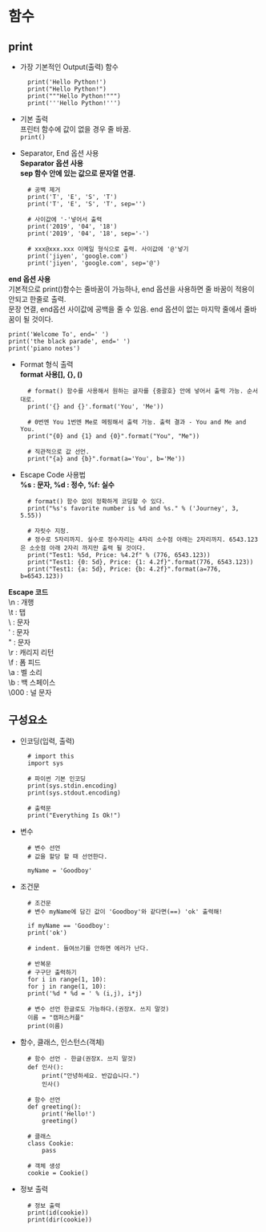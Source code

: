 
# 함수  
## print  
- 가장 기본적인 Output(출력) 함수  
  
		print('Hello Python!')  
		print("Hello Python!")  
		print("""Hello Python!""")  
		print('''Hello Python!''')  
  
- 기본 출력  
프린터 함수에 값이 없을 경우 줄 바꿈.  
`print()`  
  
- Separator, End 옵션 사용  
**Separator 옵션 사용**  
**sep 함수 안에 있는 값으로 문자열 연결.**  
  
		# 공백 제거  
		print('T', 'E', 'S', 'T')  
		print('T', 'E', 'S', 'T', sep='')  
  
		# 사이값에 '-'넣어서 출력  
		print('2019', '04', '18')  
		print('2019', '04', '18', sep='-')  
		  
		# xxx@xxx.xxx 이메일 형식으로 출력. 사이값에 '@'넣기  
		print('jiyen', 'google.com')  
		print('jiyen', 'google.com', sep='@')  
  
**end 옵션 사용**  
기본적으로 print()함수는 줄바꿈이 가능하나, end 옵션을 사용하면 줄 바꿈이 적용이 안되고 한줄로 출력.  
문장 연결, end옵션 사이값에 공백을 줄 수 있음. end 옵션이 없는 마지막 줄에서 줄바꿈이 될 것이다.  
	
    print('Welcome To', end=' ')  
    print('the black parade', end=' ')  
    print('piano notes') 

 
  
- Format 형식 출력  
**format 사용[], {}, ()**  
		 
		# format() 함수를 사용해서 원하는 글자를 {중괄호} 안에 넣어서 출력 가능. 순서대로.  
		print('{} and {}'.format('You', 'Me'))  
  
		# 0번엔 You 1번엔 Me로 메핑해서 출력 가능. 출력 결과 - You and Me and You.  
		print("{0} and {1} and {0}".format("You", "Me"))  
  
		# 직관적으로 값 선언.  
		print("{a} and {b}".format(a='You', b='Me'))  
  
- Escape Code 사용법  
**%s : 문자, %d : 정수, %f: 실수**  
 
		# format() 함수 없이 정확하게 코딩할 수 있다.  
		print("%s's favorite number is %d and %s." % ('Journey', 3, 5.55))  
 
		# 자릿수 지정.  
		# 정수로 5자리까지. 실수로 정수자리는 4자리 소수점 아래는 2자리까지. 6543.123은 소숫점 아래 2자리 까지만 출력 될 것이다.  
		print("Test1: %5d, Price: %4.2f" % (776, 6543.123))  
		print("Test1: {0: 5d}, Price: {1: 4.2f}".format(776, 6543.123))  
		print("Test1: {a: 5d}, Price: {b: 4.2f}".format(a=776, b=6543.123))  
 
**Escape 코드**  
\n : 개행  
\t : 탭  
\\ : 문자  
\' : 문자  
\" : 문자  
\r : 캐리지 리턴  
\f : 폼 피드  
\a : 벨 소리  
\b : 백 스페이스     
\000 : 널 문자  
  
## 구성요소  
  
- 인코딩(입력, 출력)  
  
		# import this  
		import sys  
  
		# 파이썬 기본 인코딩  
		print(sys.stdin.encoding)  
		print(sys.stdout.encoding)  
  
		# 출력문  
		print("Everything Is Ok!")  
  
- 변수  
  
		# 변수 선언  
		# 값을 할당 할 때 선언한다.  
  
		myName = 'Goodboy'  
  
- 조건문
  
		# 조건문
		# 변수 myName에 담긴 값이 'Goodboy'와 같다면(==) 'ok' 출력해!  
  
		if myName == 'Goodboy':  
		print('ok')  
  
		# indent. 들여쓰기를 안하면 에러가 난다.  
		  
		# 반복문  
		# 구구단 출력하기  
		for i in range(1, 10):  
		for j in range(1, 10):  
		print('%d * %d = ' % (i,j), i*j)  
  
		# 변수 선언 한글로도 가능하다.(권장X. 쓰지 말것)  
		이름 = "캠퍼스커플"  
		print(이름)  
  
- 함수, 클래스, 인스턴스(객체)  
  
		# 함수 선언 - 한글(권장X. 쓰지 말것)  
		def 인사():  
			print("안녕하세요. 반갑습니다.")  
			인사()  
  
		# 함수 선언  
		def greeting():  
			print('Hello!')  
			greeting()  
  
		# 클래스  
		class Cookie:  
			pass  
  
		# 객체 생성  
		cookie = Cookie()  

- 정보 출력  

		# 정보 출력  
		print(id(cookie))  
		print(dir(cookie))  